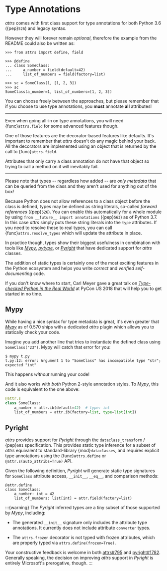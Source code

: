 # Type Annotations

*attrs* comes with first class support for type annotations for both Python 3.6 ({pep}`526`) and legacy syntax.

However they will forever remain *optional*, therefore the example from the README could also be written as:

```{doctest}
>>> from attrs import define, field

>>> @define
... class SomeClass:
...     a_number = field(default=42)
...     list_of_numbers = field(factory=list)

>>> sc = SomeClass(1, [1, 2, 3])
>>> sc
SomeClass(a_number=1, list_of_numbers=[1, 2, 3])
```

You can choose freely between the approaches, but please remember that if you choose to use type annotations, you **must** annotate **all** attributes!

---

Even when going all-in on type annotations, you will need {func}`attrs.field` for some advanced features though.

One of those features are the decorator-based features like defaults.
It's important to remember that *attrs* doesn't do any magic behind your back.
All the decorators are implemented using an object that is returned by the call to {func}`attrs.field`.

Attributes that only carry a class annotation do not have that object so trying to call a method on it will inevitably fail.

---

Please note that types -- regardless how added -- are *only metadata* that can be queried from the class and they aren't used for anything out of the box!

Because Python does not allow references to a class object before the class is defined,
types may be defined as string literals, so-called *forward references* ({pep}`526`).
You can enable this automatically for a whole module by using `from __future__ import annotations` ({pep}`563`) as of Python 3.7.
In this case *attrs* simply puts these string literals into the `type` attributes.
If you need to resolve these to real types, you can call {func}`attrs.resolve_types` which will update the attribute in place.

In practice though, types show their biggest usefulness in combination with tools like [*Mypy*], [*pytype*], or [*Pyright*] that have dedicated support for *attrs* classes.

The addition of static types is certainly one of the most exciting features in the Python ecosystem and helps you write *correct* and *verified self-documenting* code.

If you don't know where to start, Carl Meyer gave a great talk on [*Type-checked Python in the Real World*](https://www.youtube.com/watch?v=pMgmKJyWKn8) at PyCon US 2018 that will help you to get started in no time.


## Mypy

While having a nice syntax for type metadata is great, it's even greater that [*Mypy*] as of 0.570 ships with a dedicated *attrs* plugin which allows you to statically check your code.

Imagine you add another line that tries to instantiate the defined class using `SomeClass("23")`.
Mypy will catch that error for you:

```console
$ mypy t.py
t.py:12: error: Argument 1 to "SomeClass" has incompatible type "str"; expected "int"
```

This happens *without* running your code!

And it also works with *both* Python 2-style annotation styles.
To *Mypy*, this code is equivalent to the one above:

```python
@attr.s
class SomeClass:
    a_number = attr.ib(default=42)  # type: int
    list_of_numbers = attr.ib(factory=list, type=list[int])
```


## Pyright

*attrs* provides support for [*Pyright*] through the `dataclass_transform` / {pep}`681` specification.
This provides static type inference for a subset of *attrs* equivalent to standard-library {mod}`dataclasses`,
and requires explicit type annotations using the {func}`attrs.define` or `@attr.s(auto_attribs=True)` API.

Given the following definition, *Pyright* will generate static type signatures for `SomeClass` attribute access, `__init__`, `__eq__`, and comparison methods:

```
@attr.define
class SomeClass:
    a_number: int = 42
    list_of_numbers: list[int] = attr.field(factory=list)
```

:::{warning}
The *Pyright* inferred types are a tiny subset of those supported by *Mypy*, including:

- The generated `__init__` signature only includes the attribute type annotations.
  It currently does not include attribute `converter` types.

- The `attrs.frozen` decorator is not typed with frozen attributes, which are properly typed via `attrs.define(frozen=True)`.

Your constructive feedback is welcome in both [attrs#795](https://github.com/python-attrs/attrs/issues/795) and [pyright#1782](https://github.com/microsoft/pyright/discussions/1782).
Generally speaking, the decision on improving *attrs* support in *Pyright* is entirely Microsoft's prerogative, though.
:::

[*Mypy*]: http://mypy-lang.org
[*Pyright*]: https://github.com/microsoft/pyright
[*pytype*]: https://google.github.io/pytype/
